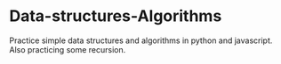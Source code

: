 # Data-structures-Algorithms
Practice simple data structures and algorithms in python and javascript. Also practicing some recursion.
